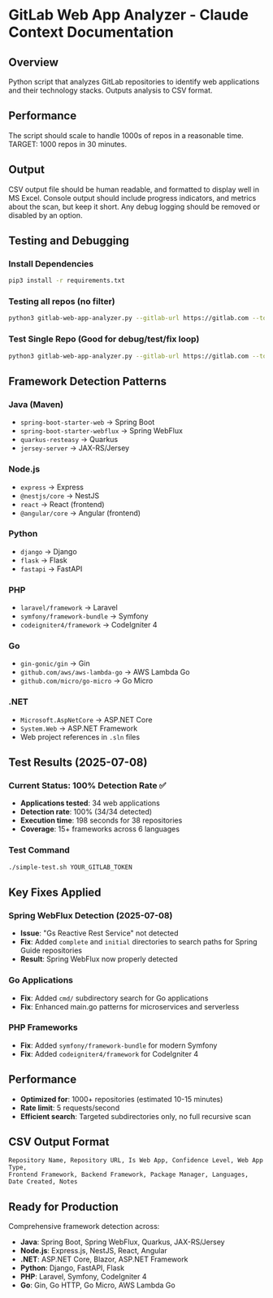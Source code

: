 # GitLab Web App Analyzer - Claude Context Documentation

## Overview
Python script that analyzes GitLab repositories to identify web applications and their technology stacks. Outputs analysis to CSV format.

## Performance
The script should scale to handle 1000s of repos in a reasonable time.  TARGET:  1000 repos in 30 minutes.

## Output
CSV output file should be human readable, and formatted to display well in MS Excel.
Console output should include progress indicators, and metrics about the scan, but keep it short.  Any debug logging should be removed or disabled by an option.

## Testing and Debugging

### Install Dependencies
```bash
pip3 install -r requirements.txt
```

### Testing all repos (no filter)
```bash
python3 gitlab-web-app-analyzer.py --gitlab-url https://gitlab.com --token YOUR_GITLAB_TOKEN
```

### Test Single Repo (Good for debug/test/fix loop)
```bash
python3 gitlab-web-app-analyzer.py --gitlab-url https://gitlab.com --token YOUR_GITLAB_TOKEN --filter "repo-name" --output temp-file.csv
```


## Framework Detection Patterns

### Java (Maven)
- `spring-boot-starter-web` → Spring Boot
- `spring-boot-starter-webflux` → Spring WebFlux
- `quarkus-resteasy` → Quarkus
- `jersey-server` → JAX-RS/Jersey

### Node.js
- `express` → Express
- `@nestjs/core` → NestJS
- `react` → React (frontend)
- `@angular/core` → Angular (frontend)

### Python
- `django` → Django
- `flask` → Flask
- `fastapi` → FastAPI

### PHP
- `laravel/framework` → Laravel
- `symfony/framework-bundle` → Symfony
- `codeigniter4/framework` → CodeIgniter 4

### Go
- `gin-gonic/gin` → Gin
- `github.com/aws/aws-lambda-go` → AWS Lambda Go
- `github.com/micro/go-micro` → Go Micro

### .NET
- `Microsoft.AspNetCore` → ASP.NET Core
- `System.Web` → ASP.NET Framework
- Web project references in `.sln` files

## Test Results (2025-07-08)
<!-- NOTE: When updating test results, replace this entire section with new data -->

### Current Status: 100% Detection Rate ✅
- **Applications tested**: 34 web applications
- **Detection rate**: 100% (34/34 detected)
- **Execution time**: 198 seconds for 38 repositories
- **Coverage**: 15+ frameworks across 6 languages

### Test Command
```bash
./simple-test.sh YOUR_GITLAB_TOKEN
```

## Key Fixes Applied

### Spring WebFlux Detection (2025-07-08)
- **Issue**: "Gs Reactive Rest Service" not detected
- **Fix**: Added `complete` and `initial` directories to search paths for Spring Guide repositories
- **Result**: Spring WebFlux now properly detected

### Go Applications
- **Fix**: Added `cmd/` subdirectory search for Go applications
- **Fix**: Enhanced main.go patterns for microservices and serverless

### PHP Frameworks
- **Fix**: Added `symfony/framework-bundle` for modern Symfony
- **Fix**: Added `codeigniter4/framework` for CodeIgniter 4

## Performance
- **Optimized for**: 1000+ repositories (estimated 10-15 minutes)
- **Rate limit**: 5 requests/second
- **Efficient search**: Targeted subdirectories only, no full recursive scan

## CSV Output Format
```
Repository Name, Repository URL, Is Web App, Confidence Level, Web App Type, 
Frontend Framework, Backend Framework, Package Manager, Languages, Date Created, Notes
```

## Ready for Production
Comprehensive framework detection across:
- **Java**: Spring Boot, Spring WebFlux, Quarkus, JAX-RS/Jersey
- **Node.js**: Express.js, NestJS, React, Angular
- **.NET**: ASP.NET Core, Blazor, ASP.NET Framework
- **Python**: Django, FastAPI, Flask
- **PHP**: Laravel, Symfony, CodeIgniter 4
- **Go**: Gin, Go HTTP, Go Micro, AWS Lambda Go